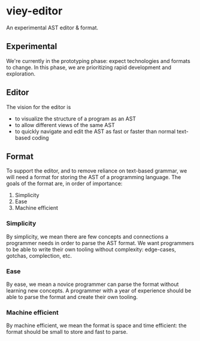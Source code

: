# viey-editor

An experimental AST editor & format.

## Experimental

We're currently in the prototyping phase: expect technologies and formats to change.
In this phase, we are prioritizing rapid development and exploration.

## Editor

The vision for the editor is

- to visualize the structure of a program as an AST
- to allow different views of the same AST
- to quickly navigate and edit the AST as fast or faster than normal text-based coding

## Format

To support the editor, and to remove reliance on text-based grammar, we will need a format for storing the AST of a programming language.
The goals of the format are, in order of importance:

1. Simplicity
2. Ease
3. Machine efficient

### Simplicity

By simplicity, we mean there are few concepts and connections a programmer needs in order to parse the AST format.
We want programmers to be able to write their own tooling without complexity: edge-cases, gotchas, complection, etc.

### Ease

By ease, we mean a novice programmer can parse the format without learning new concepts.
A programmer with a year of experience should be able to parse the format and create their own tooling.

### Machine efficient

By machine efficient, we mean the format is space and time efficient: the format should be small to store and fast to parse.
